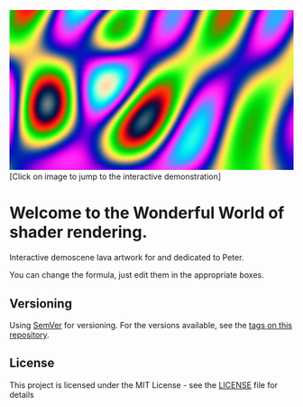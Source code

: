 [![PREVIEW](assets/preview-840x472.jpeg)](https://xyzzy.github.io/emotions)  
\[Click on image to jump to the interactive demonstration\]

# Welcome to the Wonderful World of shader rendering.

Interactive demoscene lava artwork for and dedicated to Peter.

You can change the formula, just edit them in the appropriate boxes.

## Versioning

Using [SemVer](http://semver.org/) for versioning. For the versions available, see the [tags on this repository](https://github.com/xyzzy/emotions/tags).

## License

This project is licensed under the MIT License - see the [LICENSE](LICENSE) file for details
